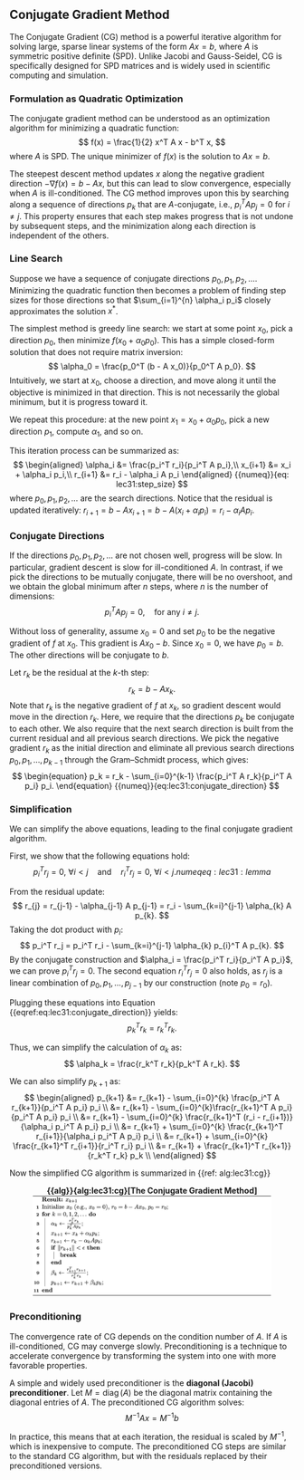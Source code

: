 ## Conjugate Gradient Method

The Conjugate Gradient (CG) method is a powerful iterative algorithm for solving large, sparse linear systems of the form $A x = b$, where $A$ is symmetric positive definite (SPD). Unlike Jacobi and Gauss-Seidel, CG is specifically designed for SPD matrices and is widely used in scientific computing and simulation.


<!-- ### Algorithm Overview

CG generates a sequence of approximate solutions $x_k$ that converge to the true solution. At each iteration, the method constructs a search direction that is $A$-conjugate (orthogonal with respect to the $A$-inner product) to all previous directions, ensuring efficient progress toward the solution.

The basic steps of the CG algorithm are summarized in {{ref: alg:lec31:cg}}
<figure>
    <center>
    <b><figcaption>{{alg}}{alg:lec31:cg}[The Conjugate Gradient Method]</figcaption></b>
    <img src="img/lec31/alg_cg.png" width="650">
    </center>
</figure> -->

### Formulation as Quadratic Optimization

The conjugate gradient method can be understood as an optimization algorithm for minimizing a quadratic function:
$$
    f(x) = \frac{1}{2} x^T A x - b^T x,
$$
where $A$ is SPD. The unique minimizer of $f(x)$ is the solution to $A x = b$.

The steepest descent method updates $x$ along the negative gradient direction $-\nabla f(x) = b - A x$, but this can lead to slow convergence, especially when $A$ is ill-conditioned. The CG method improves upon this by searching along a sequence of directions $p_k$ that are $A$-conjugate, i.e., $p_i^T A p_j = 0$ for $i \neq j$. This property ensures that each step makes progress that is not undone by subsequent steps, and the minimization along each direction is independent of the others.


### Line Search
Suppose we have a sequence of conjugate directions $p_0, p_1, p_2, \ldots$. Minimizing the quadratic function then becomes a problem of finding step sizes for those directions so that $\sum_{i=1}^{n} \alpha_i p_i$ closely approximates the solution $x^*$.

The simplest method is greedy line search: we start at some point $x_0$, pick a direction $p_0$, then minimize $f(x_0 + \alpha_0 p_0)$. This has a simple closed-form solution that does not require matrix inversion:
$$
    \alpha_0 = \frac{p_0^T (b - A x_0)}{p_0^T A p_0}.
$$
Intuitively, we start at $x_0$, choose a direction, and move along it until the objective is minimized in that direction. This is not necessarily the global minimum, but it is progress toward it.

We repeat this procedure: at the new point $x_1 = x_0 + \alpha_0 p_0$, pick a new direction $p_1$, compute $\alpha_1$, and so on.

This iteration process can be summarized as:
$$
\begin{aligned}
\alpha_i &= \frac{p_i^T r_i}{p_i^T A p_i},\\
x_{i+1} &= x_i + \alpha_i p_i,\\
r_{i+1} &= r_i - \alpha_i A p_i
\end{aligned}
{{numeq}}{eq: lec31:step_size}
$$
where $p_0, p_1, p_2, \ldots$ are the search directions. Notice that the residual is updated iteratively: $r_{i+1} = b - A x_{i+1} = b - A (x_i + \alpha_i p_i) = r_i - \alpha_i A p_i$.

### Conjugate Directions
If the directions $p_0, p_1, p_2, \ldots$ are not chosen well, progress will be slow. In particular, gradient descent is slow for ill-conditioned $A$. In contrast, if we pick the directions to be mutually conjugate, there will be no overshoot, and we obtain the global minimum after $n$ steps, where $n$ is the number of dimensions:
$$
    p_i^T A p_j = 0, \quad \text{for any } i \neq j.
$$

Without loss of generality, assume $x_0 = 0$ and set $p_0$ to be the negative gradient of $f$ at $x_0$. This gradient is $A x_0 - b$. Since $x_0 = 0$, we have $p_0 = b$. The other directions will be conjugate to $b$.

Let $r_k$ be the residual at the $k$-th step:
$$
    r_k = b - A x_k.
$$
Note that $r_k$ is the negative gradient of $f$ at $x_k$, so gradient descent would move in the direction $r_k$. Here, we require that the directions $p_k$ be conjugate to each other. We also require that the next search direction is built from the current residual and all previous search directions. We pick the negative gradient $r_k$ as the initial direction and eliminate all previous search directions $p_0, p_1, \ldots, p_{k-1}$ through the Gram–Schmidt process, which gives:
$$
\begin{equation}
    p_k = r_k - \sum_{i=0}^{k-1} \frac{p_i^T A r_k}{p_i^T A p_i} p_i.
\end{equation}
{{numeq}}{eq:lec31:conjugate_direction}
$$

### Simplification
We can simplify the above equations, leading to the final conjugate gradient algorithm.

First, we show that the following equations hold:
$$
\begin{equation}
    p_i^T r_j = 0,\ \forall i < j \quad \text{and} \quad r_i^T r_j = 0,\ \forall i < j.
\end{equation}
{{numeq}}{eq:lec31:lemma}
$$

From the residual update:
$$ 
    r_{j} = r_{j-1} - \alpha_{j-1} A p_{j-1} = r_i - \sum_{k=i}^{j-1} \alpha_{k} A p_{k}.
$$
Taking the dot product with $p_i$:
$$
    p_i^T r_j = p_i^T r_i - \sum_{k=i}^{j-1} \alpha_{k} p_{i}^T A p_{k}.
$$
By the conjugate construction and $\alpha_i = \frac{p_i^T r_i}{p_i^T A p_i}$, we can prove $p_i^T r_j = 0$. The second equation $r_i^T r_j = 0$ also holds, as $r_j$ is a linear combination of $p_0, p_1, ..., p_{j-1}$ by our construction (note $p_0 = r_0$).

Plugging these equations into Equation {{eqref:eq:lec31:conjugate_direction}} yields:
$$
    p_k^T r_k = r_k^T r_k.
$$

Thus, we can simplify the calculation of $\alpha_k$ as:
$$
    \alpha_k = \frac{r_k^T r_k}{p_k^T A r_k}.
$$

We can also simplify $p_{k+1}$ as:
$$
\begin{aligned}
    p_{k+1} &= r_{k+1} - \sum_{i=0}^{k} \frac{p_i^T A r_{k+1}}{p_i^T A p_i} p_i \\
            &= r_{k+1} -  \sum_{i=0}^{k}\frac{r_{k+1}^T A p_i}{p_i^T A p_i} p_i \\
            &= r_{k+1} -  \sum_{i=0}^{k} \frac{r_{k+1}^T (r_i - r_{i+1})}{\alpha_i p_i^T A p_i} p_i \\
            &= r_{k+1} + \sum_{i=0}^{k} \frac{r_{k+1}^T  r_{i+1}}{\alpha_i p_i^T A p_i} p_i \\
            &= r_{k+1} + \sum_{i=0}^{k} \frac{r_{k+1}^T  r_{i+1}}{r_i^T r_i} p_i \\
            &= r_{k+1} + \frac{r_{k+1}^T  r_{k+1}}{r_k^T r_k} p_k \\
\end{aligned}
$$

Now the simplified CG algorithm is summarized in {{ref: alg:lec31:cg}}
<figure>
    <center>
    <b><figcaption>{{alg}}{alg:lec31:cg}[The Conjugate Gradient Method]</figcaption></b>
    <img src="img/lec31/alg_cg.png" width="650">
    </center>
</figure>

### Preconditioning

The convergence rate of CG depends on the condition number of $A$. If $A$ is ill-conditioned, CG may converge slowly. Preconditioning is a technique to accelerate convergence by transforming the system into one with more favorable properties.

A simple and widely used preconditioner is the **diagonal (Jacobi) preconditioner**. Let $M = \operatorname{diag}(A)$ be the diagonal matrix containing the diagonal entries of $A$. The preconditioned CG algorithm solves:
$$
M^{-1} A x = M^{-1} b
$$

In practice, this means that at each iteration, the residual is scaled by $M^{-1}$, which is inexpensive to compute. The preconditioned CG steps are similar to the standard CG algorithm, but with the residuals replaced by their preconditioned versions.
